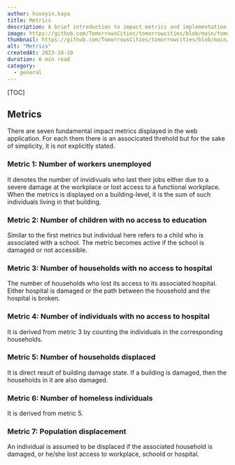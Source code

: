 ```yaml
---
author: huseyin.kaya
title: Metrics
description: A brief introduction to impact metrics and implementation strategies
image: https://github.com/TomorrowsCities/tomorrowcities/blob/main/tomorrowcities/content/images/metrics.jpg?raw=true
thumbnail: https://github.com/TomorrowsCities/tomorrowcities/blob/main/tomorrowcities/content/images/metrics.jpg?raw=true
alt: "Metrics"
createdAt: 2023-10-10
duration: 6 min read
category:
  - general
---
```


[TOC]

## Metrics
There are seven fundamental impact metrics displayed in the web application. For each them there is an associcated threhold but for the sake of simplicity, it is not explicitly stated.

### Metric 1: Number of workers unemployed
It denotes the number of invidivuals who last their jobs either due to a severe damage at the workplace 
or lost access to a functional workplace. When the metrics is displayed on a building-level, it is the sum of
such individuals living in that building.

### Metric 2: Number of children with no access to education
Similar to the first metrics but individual here refers to a child who is associated with a school.
The metric becomes active if the school is damaged or not accessible.

### Metric 3: Number of households with no access to hospital
The number of households who lost its access to its associated hospital.
Either hospital is damaged or the path between the household and the hospital
is broken.

### Metric 4: Number of individuals with no access to hospital
It is derived from metric 3 by counting the individuals in the corresponding households.

### Metric 5: Number of households displaced
It is direct result of building damage state. If a building is damaged, then the households in it are also
damaged.

### Metric 6: Number of homeless individuals
It is derived from metric 5.

### Metric 7: Population displacement
An individual is assumed to be displaced if the associated household is damaged, or he/she lost access to workplace, schoold or hospital. 